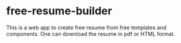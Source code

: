 # free-resume-builder
This is a web app to create free resume from free templates and components. One can download the resume in pdf or HTML format.
